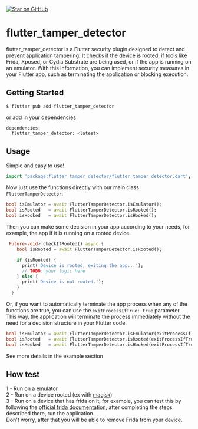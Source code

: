 [![Star on GitHub](https://img.shields.io/github/stars/kauemurakami/flutter_tamper_detector.svg?style=flat&logo=github&colorB=deeppink&label=stars)](https://github.com/kauemurakami/flutter_tamper_detector)
# flutter_tamper_detector

flutter_tamper_detector is a Flutter security plugin designed to detect and prevent application tampering. It checks if the device is rooted, if tools like Frida, Xposed, or Cydia Substrate are being used, or if the app is running on an emulator. With this information, you can implement security measures in your Flutter app, such as terminating the application or blocking execution.

## Getting Started

```
$ flutter pub add flutter_tamper_detector
```
or add in your dependencies
```
dependencies:
  flutter_tamper_detector: <latest>
```

## Usage

Simple and easy to use!<br/>

```dart
import 'package:flutter_tamper_detector/flutter_tamper_detector.dart';
```
Now just use the functions directly with our main class `FlutterTamperDetector`:<br/>

```dart
bool isEmulator = await FlutterTamperDetector.isEmulator();
bool isRooted   = await FlutterTamperDetector.isRooted();
bool isHooked   = await FlutterTamperDetector.isHooked();
```
Then you can make some decision in your app according to your needs, for example, the app if it is running on a rooted device.<br/>
```dart
 Future<void> checkIfRooted() async {
    bool isRooted = await FlutterTamperDetector.isRooted();

    if (isRooted) {
      print('Device is rooted, exiting the app...');
      // TODO: your logic here
    } else {
      print('Device is not rooted.');
    }
  }
```
Or, if you want to automatically terminate the app process when any of the functions are true, you can use the `exitProcessIfTrue: true` parameter.<br>
This way, the application will terminate the process immediately without the need for a decision structure in your Flutter code.<br>
```dart
bool isEmulator = await FlutterTamperDetector.isEmulator(exitProcessIfTrue: true);
bool isRooted   = await FlutterTamperDetector.isRooted(exitProcessIfTrue: true);
bool isHooked   = await FlutterTamperDetector.isHooked(exitProcessIfTrue: true);
```
See more details in the example section<br/>

## How test
 1 - Run on a emulator<br/>
 2 - Run on a device rooted (ex with [magisk](https://github.com/topjohnwu/Magisk))<br/>
 3 - Run on a device that has frida on it, for example, you can test this by following the [official frida documentation](https://frida.re/docs/android/), after completing the steps described there, run the application.<br/>
 Don't worry, after that you will be able to remove Frida from your device.<br/>
